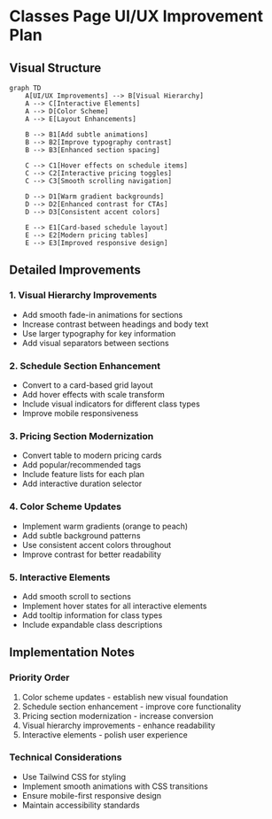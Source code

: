 # Classes Page UI/UX Improvement Plan

## Visual Structure
```mermaid
graph TD
    A[UI/UX Improvements] --> B[Visual Hierarchy]
    A --> C[Interactive Elements]
    A --> D[Color Scheme]
    A --> E[Layout Enhancements]

    B --> B1[Add subtle animations]
    B --> B2[Improve typography contrast]
    B --> B3[Enhanced section spacing]

    C --> C1[Hover effects on schedule items]
    C --> C2[Interactive pricing toggles]
    C --> C3[Smooth scrolling navigation]

    D --> D1[Warm gradient backgrounds]
    D --> D2[Enhanced contrast for CTAs]
    D --> D3[Consistent accent colors]

    E --> E1[Card-based schedule layout]
    E --> E2[Modern pricing tables]
    E --> E3[Improved responsive design]
```

## Detailed Improvements

### 1. Visual Hierarchy Improvements
- Add smooth fade-in animations for sections
- Increase contrast between headings and body text
- Use larger typography for key information
- Add visual separators between sections

### 2. Schedule Section Enhancement
- Convert to a card-based grid layout
- Add hover effects with scale transform
- Include visual indicators for different class types
- Improve mobile responsiveness

### 3. Pricing Section Modernization
- Convert table to modern pricing cards
- Add popular/recommended tags
- Include feature lists for each plan
- Add interactive duration selector

### 4. Color Scheme Updates
- Implement warm gradients (orange to peach)
- Add subtle background patterns
- Use consistent accent colors throughout
- Improve contrast for better readability

### 5. Interactive Elements
- Add smooth scroll to sections
- Implement hover states for all interactive elements
- Add tooltip information for class types
- Include expandable class descriptions

## Implementation Notes

### Priority Order
1. Color scheme updates - establish new visual foundation
2. Schedule section enhancement - improve core functionality
3. Pricing section modernization - increase conversion
4. Visual hierarchy improvements - enhance readability
5. Interactive elements - polish user experience

### Technical Considerations
- Use Tailwind CSS for styling
- Implement smooth animations with CSS transitions
- Ensure mobile-first responsive design
- Maintain accessibility standards